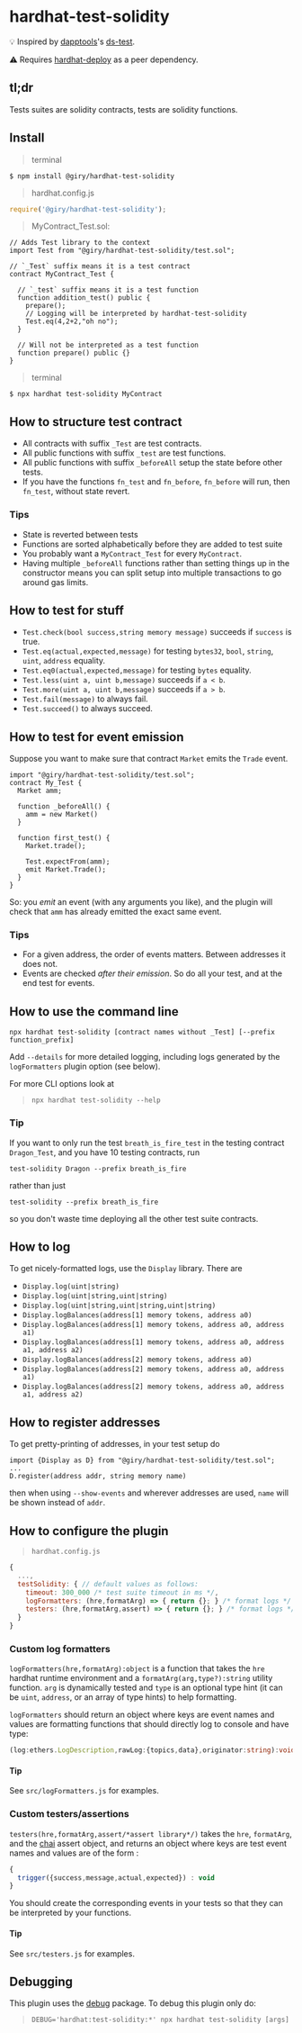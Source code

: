 # hardhat-test-solidity

💡 Inspired by [dapptools](https://github.com/dapphub/dapptools)'s [ds-test](https://github.com/dapphub/ds-test).

⚠️ Requires [hardhat-deploy](https://github.com/wighawag/hardhat-deploy) as a peer dependency.

## tl;dr

Tests suites are solidity contracts, tests are solidity functions.

## Install
> terminal
```
$ npm install @giry/hardhat-test-solidity
```

> hardhat.config.js
```javascript
require('@giry/hardhat-test-solidity');
```

> MyContract_Test.sol:
```solidity
// Adds Test library to the context
import Test from "@giry/hardhat-test-solidity/test.sol";

// `_Test` suffix means it is a test contract
contract MyContract_Test {

  // `_test` suffix means it is a test function
  function addition_test() public {
    prepare();
    // Logging will be interpreted by hardhat-test-solidity
    Test.eq(4,2+2,"oh no");
  }

  // Will not be interpreted as a test function
  function prepare() public {}
}
```

> terminal
```
$ npx hardhat test-solidity MyContract
```

## How to structure test contract
* All contracts with suffix `_Test` are test contracts.
* All public functions with suffix `_test` are test functions.
* All public functions with suffix `_beforeAll` setup the state before other tests.
* If you have the functions `fn_test` and `fn_before`, `fn_before` will run, then `fn_test`, without state revert.

### Tips
* State is reverted between tests
* Functions are sorted alphabetically before they are added to test suite
* You probably want a `MyContract_Test` for every `MyContract`.
* Having multiple `_beforeAll` functions rather than setting things up in the constructor means you can split setup into multiple transactions to go around gas limits.

## How to test for stuff
* `Test.check(bool success,string memory message)` succeeds if `success` is true.
* `Test.eq(actual,expected,message)` for testing `bytes32`, `bool`, `string`, `uint`, `address` equality.
* `Test.eq0(actual,expected,message)` for testing `bytes` equality.
* `Test.less(uint a, uint b,message)` succeeds if `a < b`.
* `Test.more(uint a, uint b,message)` succeeds if `a > b`.
* `Test.fail(message)` to always fail.
* `Test.succeed()` to always succeed.

## How to test for event emission
Suppose you want to make sure that contract `Market` emits the `Trade` event.
```
import "@giry/hardhat-test-solidity/test.sol";
contract My_Test {
  Market amm;

  function _beforeAll() {
    amm = new Market()
  }

  function first_test() {
    Market.trade();

    Test.expectFrom(amm);
    emit Market.Trade();
  }
}
```

So: you _emit_ an event (with any arguments you like), and the plugin will check that `amm` has already emitted the exact same event.


### Tips
* For a given address, the order of events matters. Between addresses it does not.
* Events are checked _after their emission_. So do all your test, and at the end test for events. 


## How to use the command line
`npx hardhat test-solidity [contract names without _Test] [--prefix function_prefix]`

Add `--details` for more detailed logging, including logs generated by the `logFormatters` plugin option (see below).

For more CLI options look at
> `npx hardhat test-solidity --help`

### Tip
If you want to only run the test `breath_is_fire_test` in the testing contract `Dragon_Test`, and you have 10 testing contracts, run 

```test-solidity Dragon --prefix breath_is_fire``` 

rather than just 

```test-solidity --prefix breath_is_fire``` 

so you don't waste time deploying all the other test suite contracts.

## How to log
To get nicely-formatted logs, use the `Display` library. There are
* `Display.log(uint|string)`
* `Display.log(uint|string,uint|string)`
* `Display.log(uint|string,uint|string,uint|string)`
* `Display.logBalances(address[1] memory tokens, address a0)`
* `Display.logBalances(address[1] memory tokens, address a0, address a1)`
* `Display.logBalances(address[1] memory tokens, address a0, address a1, address a2)`
* `Display.logBalances(address[2] memory tokens, address a0)`
* `Display.logBalances(address[2] memory tokens, address a0, address a1)`
* `Display.logBalances(address[2] memory tokens, address a0, address a1, address a2)`

## How to register addresses
To get pretty-printing of addresses, in your test setup do

```solidity
import {Display as D} from "@giry/hardhat-test-solidity/test.sol";
...
D.register(address addr, string memory name)
```
then when using `--show-events` and wherever addresses are used, `name` will be shown instead of `addr`. 

## How to configure the plugin
> `hardhat.config.js`
```javascript
{
  ...,
  testSolidity: { // default values as follows:
    timeout: 300_000 /* test suite timeout in ms */,
    logFormatters: (hre,formatArg) => { return {}; } /* format logs */
    testers: (hre,formatArg,assert) => { return {}; } /* format logs */
  }
}
```

### Custom log formatters
`logFormatters(hre,formatArg):object` is a function that takes the `hre` hardhat runtime environment and a `formatArg(arg,type?):string` utility function. `arg` is dynamically tested and `type` is an optional type hint (it can be `uint`, `address`, or an array of type hints) to help formatting.

`logFormatters` should return an object where keys are event names and values are formatting functions that should directly log to console and have type:

```typescript
(log:ethers.LogDescription,rawLog:{topics,data},originator:string):void
```

#### Tip
See `src/logFormatters.js` for examples.

### Custom testers/assertions
`testers(hre,formatArg,assert/*assert library*/)` takes the `hre`, `formatArg`, and the [chai](https://www.chaijs.com/) assert object, and returns an object where keys are test event names and values are of the form :

```javascript
{
  trigger({success,message,actual,expected}) : void
}
```

You should create the corresponding events in your tests so that they can be interpreted by your functions.

#### Tip
See `src/testers.js` for examples.

## Debugging

This plugin uses the [debug](https://www.npmjs.com/package/debug) package. To debug this plugin only do:

> `DEBUG='hardhat:test-solidity:*' npx hardhat test-solidity [args]`
